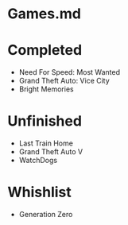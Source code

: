 # Games.md

# Completed
- Need For Speed: Most Wanted
- Grand Theft Auto: Vice City
- Bright Memories


# Unfinished
- Last Train Home
- Grand Theft Auto V
- WatchDogs

# Whishlist
- Generation Zero

